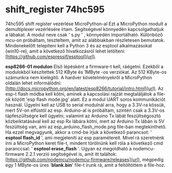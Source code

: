 # shift_register 74hc595
74hc595 shift register vezérlése MicroPython-al
Ezt a MicroPython modult a demultiplexer vezérlésére írtam. Segítségével könnyedén kapcsolgathatjuk a lábakat. A modul neve csak ' s.py ' , könnyedén importálható. Különböző mcu-on próbáltam, teszteltem, amit az alábbiakban részletesen bemutatok.
Mindenekelőtt telepíteni kell a Python 3 és az esptool alkalmazásokat (win10-re), amit a következő hivatkozásról lehet letölteni: [https://github.com/espressif/esptool](url). 

**esp8266-01 modulon**
Első lépésként a firmware-t kell, ráégetni. Ezekből a modulokból készítettek 512 KByte és 1MByte -os verziókat. Az 512 KByte-os számunkra nem kielégítő. A hardver követelményekről a MicroPython oldalán lehet informálódni: [http://docs.micropython.org/en/latest/esp8266/tutorial/intro.html](url). 
Az esp-t flash módba kell kötni, aminek a kapcsolási rajzát megtaláljátok a file-ok között 'esp flash mode.jpg' alatt. Ez a modul UART soros kommunikációt használ. Ügyelni kell az USB to serial modulnál arra, hogy a 3.3V-ra kössük, mert 5V-on elfüstöl az esp. Arduino-al is próbáltam, szintén csak a 3.3V-os tápfeszültségre kell ügyelni, valamint az Arduino Tx lábát feszültségosztó közbeiktatásával kell az esp Rx lábára kötni, mert az Arduino Tx lábán is 5V feszültség van, ami az esp_arduino_flash_mode.png file-ban megtekinthető.
Ha ezzel megvagyunk, akkor a cmd-be írjuk a következő parancsot: ' **esptool flash_id** ', ami megjeleníti az esp paramétereit. Mivel rá szeretnénk írni a MicroPython keret file-t, mindent törölnünk kell róla a következő cmd paranccsal: ' **esptool erase_flash** '. Ugyan ez megoldható a nodemcu-firmware 2.2.1 verzió segítségével is, amit itt találtok: [https://github.com/nodemcu/nodemcu-firmware/releases](url), mégpedig egy 1 MByte-os üres '**blank.bin**' file-t írunk rá, amit a feltöltöttem a file-hoz.
